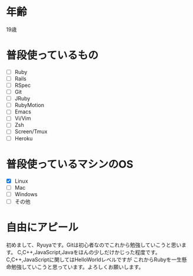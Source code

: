 # 年齢
19歳


# 普段使っているもの
- [ ] Ruby
- [ ] Rails
- [ ] RSpec
- [ ] Git
- [ ] JRuby
- [ ] RubyMotion
- [ ] Emacs
- [ ] Vi/Vim
- [ ] Zsh
- [ ] Screen/Tmux
- [ ] Heroku

# 普段使っているマシンのOS
- [X] Linux
- [ ] Mac
- [ ] Windows
- [ ] その他

# 自由にアピール
初めまして、Ryuyaです。Gitは初心者なのでこれから勉強していこうと思います。
C,C++,JavaScript,Javaをほんの少しだけかじった程度です。C,C++,JavaScriptに関してはHelloWorldレベルですが
これからRubyを一生懸命勉強していこうと思っています。よろしくお願いします。
